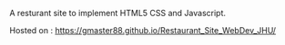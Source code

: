 A resturant site to implement HTML5 CSS and Javascript.


Hosted on : https://gmaster88.github.io/Restaurant_Site_WebDev_JHU/
